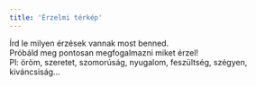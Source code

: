 ```yaml
---
title: 'Érzelmi térkép'
---
```

Írd le milyen érzések vannak most benned.  
Próbáld meg pontosan megfogalmazni miket érzel!  
Pl: öröm, szeretet, szomorúság, nyugalom, feszültség, szégyen, kiváncsiság...